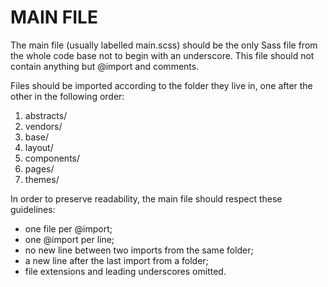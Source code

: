 # MAIN FILE

The main file (usually labelled main.scss) should be the only Sass file from the whole code base not to begin with an underscore. This file should not contain anything but @import and comments.

Files should be imported according to the folder they live in, one after the other in the following order:

1. abstracts/
2. vendors/
3. base/
4. layout/
5. components/
6. pages/
7. themes/

In order to preserve readability, the main file should respect these guidelines:

- one file per @import;
- one @import per line;
- no new line between two imports from the same folder;
- a new line after the last import from a folder;
- file extensions and leading underscores omitted.